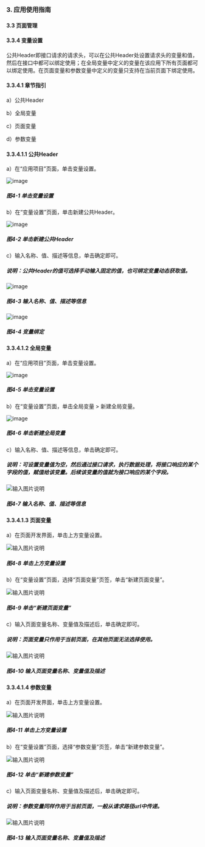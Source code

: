 ### 3. 应用使用指南

#### 3.3 页面管理

#### 3.3.4 变量设置

公共Header即接口请求的请求头，可以在公共Header处设置请求头的变量和值，然后在接口中都可以绑定使用；在全局变量中定义的变量在该应用下所有页面都可以绑定使用。在页面变量和参数变量中定义的变量只支持在当前页面下绑定使用。

#### 3.3.4.1 章节指引

a）公共Header

b）全局变量

c）页面变量

d）参数变量

#### 3.3.4.1.1 公共Header

a）在“应用项目”页面，单击变量设置。

![image](https://user-images.githubusercontent.com/79617492/216560898-dd51d9e8-190f-4fc6-9069-81fea1bf85cd.png)

##### 图4-1 单击变量设置

b）在“变量设置”页面，单击新建公共Header。

![image](https://user-images.githubusercontent.com/79617492/216560922-7fbd1d41-dba3-4171-b842-09a1e5f84590.png)

##### 图4-2 单击新建公共Header

c）输入名称、值、描述等信息，单击确定即可。

##### 说明：公共Header的值可选择手动输入固定的值，也可绑定变量动态获取值。

![image](https://user-images.githubusercontent.com/79617492/216560936-5a434faa-f5fc-4c3e-8bec-514fe7b8670e.png)

##### 图4-3 输入名称、值、描述等信息

![image](https://user-images.githubusercontent.com/79617492/216560957-a489a515-fb74-4c79-94a2-5320bfeae4be.png)

##### 图4-4 变量绑定

#### 3.3.4.1.2 全局变量

a）在“应用项目”页面，单击变量设置。

![image](https://user-images.githubusercontent.com/79617492/216560979-862b05be-c0b9-4700-a9aa-41e1884be2f4.png)

##### 图4-5 单击变量设置

b）在“变量设置”页面，单击全局变量 > 新建全局变量。

![image](https://user-images.githubusercontent.com/79617492/216561003-b7891e81-e77f-431f-8f89-af2c50735f58.png)

##### 图4-6 单击新建全局变量

c）输入名称、值、描述等信息，单击确定即可。

##### 说明：可设置变量值为空，然后通过接口请求，执行数据处理，将接口响应的某个字段的值，赋值给该变量。后续该变量的值就为接口响应的某个字段。

![输入图片说明](../../../../images/%20SoFlu%EF%BC%88%E5%89%8D%E7%AB%AF%EF%BC%89%E5%85%A8%E8%87%AA%E5%8A%A8%E5%BC%80%E5%8F%91%E5%B9%B3%E5%8F%B0%E6%95%99%E7%A8%8B/1.%20%E6%9C%80%E6%96%B0%E7%89%88%E6%9C%AC%20-%20%E6%9B%B4%E6%96%B0%E6%97%A5%E6%9C%9F%20-%202023.01.10/3.%20%E5%BA%94%E7%94%A8%E4%BD%BF%E7%94%A8%E6%8C%87%E5%8D%97/3.%20%E9%A1%B5%E9%9D%A2%E7%AE%A1%E7%90%86/4-7.png)

##### 图4-7 输入名称、值、描述等信息

#### 3.3.4.1.3 页面变量

a）在页面开发界面，单击上方变量设置。

![输入图片说明](../../../../images/%20SoFlu%EF%BC%88%E5%89%8D%E7%AB%AF%EF%BC%89%E5%85%A8%E8%87%AA%E5%8A%A8%E5%BC%80%E5%8F%91%E5%B9%B3%E5%8F%B0%E6%95%99%E7%A8%8B/1.%20%E6%9C%80%E6%96%B0%E7%89%88%E6%9C%AC%20-%20%E6%9B%B4%E6%96%B0%E6%97%A5%E6%9C%9F%20-%202023.01.10/3.%20%E5%BA%94%E7%94%A8%E4%BD%BF%E7%94%A8%E6%8C%87%E5%8D%97/3.%20%E9%A1%B5%E9%9D%A2%E7%AE%A1%E7%90%86/4-8.png)

##### 图4-8 单击上方变量设置

b）在“变量设置”页面，选择“页面变量”页签，单击“新建页面变量”。

![输入图片说明](../../../../images/%20SoFlu%EF%BC%88%E5%89%8D%E7%AB%AF%EF%BC%89%E5%85%A8%E8%87%AA%E5%8A%A8%E5%BC%80%E5%8F%91%E5%B9%B3%E5%8F%B0%E6%95%99%E7%A8%8B/1.%20%E6%9C%80%E6%96%B0%E7%89%88%E6%9C%AC%20-%20%E6%9B%B4%E6%96%B0%E6%97%A5%E6%9C%9F%20-%202023.01.10/3.%20%E5%BA%94%E7%94%A8%E4%BD%BF%E7%94%A8%E6%8C%87%E5%8D%97/3.%20%E9%A1%B5%E9%9D%A2%E7%AE%A1%E7%90%86/4-9.png)

##### 图4-9 单击“新建页面变量”

c）输入页面变量名称、变量值及描述后，单击确定即可。

##### 说明：页面变量只作用于当前页面，在其他页面无法选择使用。

![输入图片说明](../../../../images/%20SoFlu%EF%BC%88%E5%89%8D%E7%AB%AF%EF%BC%89%E5%85%A8%E8%87%AA%E5%8A%A8%E5%BC%80%E5%8F%91%E5%B9%B3%E5%8F%B0%E6%95%99%E7%A8%8B/1.%20%E6%9C%80%E6%96%B0%E7%89%88%E6%9C%AC%20-%20%E6%9B%B4%E6%96%B0%E6%97%A5%E6%9C%9F%20-%202023.01.10/3.%20%E5%BA%94%E7%94%A8%E4%BD%BF%E7%94%A8%E6%8C%87%E5%8D%97/3.%20%E9%A1%B5%E9%9D%A2%E7%AE%A1%E7%90%86/4-10.png)

##### 图4-10 输入页面变量名称、变量值及描述

#### 3.3.4.1.4 参数变量

a）在页面开发界面，单击上方变量设置。

![输入图片说明](../../../../images/%20SoFlu%EF%BC%88%E5%89%8D%E7%AB%AF%EF%BC%89%E5%85%A8%E8%87%AA%E5%8A%A8%E5%BC%80%E5%8F%91%E5%B9%B3%E5%8F%B0%E6%95%99%E7%A8%8B/1.%20%E6%9C%80%E6%96%B0%E7%89%88%E6%9C%AC%20-%20%E6%9B%B4%E6%96%B0%E6%97%A5%E6%9C%9F%20-%202023.01.10/3.%20%E5%BA%94%E7%94%A8%E4%BD%BF%E7%94%A8%E6%8C%87%E5%8D%97/3.%20%E9%A1%B5%E9%9D%A2%E7%AE%A1%E7%90%86/4-11.png)

##### 图4-11 单击上方变量设置

b）在“变量设置”页面，选择“参数变量”页签，单击“新建参数变量”。

![输入图片说明](../../../../images/%20SoFlu%EF%BC%88%E5%89%8D%E7%AB%AF%EF%BC%89%E5%85%A8%E8%87%AA%E5%8A%A8%E5%BC%80%E5%8F%91%E5%B9%B3%E5%8F%B0%E6%95%99%E7%A8%8B/1.%20%E6%9C%80%E6%96%B0%E7%89%88%E6%9C%AC%20-%20%E6%9B%B4%E6%96%B0%E6%97%A5%E6%9C%9F%20-%202023.01.10/3.%20%E5%BA%94%E7%94%A8%E4%BD%BF%E7%94%A8%E6%8C%87%E5%8D%97/3.%20%E9%A1%B5%E9%9D%A2%E7%AE%A1%E7%90%86/4-12.png)

##### 图4-12 单击“新建参数变量”

c）输入页面变量名称、变量值及描述后，单击确定即可。

##### 说明：参数变量同样作用于当前页面，一般从请求路径url中传递。

![输入图片说明](../../../../images/%20SoFlu%EF%BC%88%E5%89%8D%E7%AB%AF%EF%BC%89%E5%85%A8%E8%87%AA%E5%8A%A8%E5%BC%80%E5%8F%91%E5%B9%B3%E5%8F%B0%E6%95%99%E7%A8%8B/1.%20%E6%9C%80%E6%96%B0%E7%89%88%E6%9C%AC%20-%20%E6%9B%B4%E6%96%B0%E6%97%A5%E6%9C%9F%20-%202023.01.10/3.%20%E5%BA%94%E7%94%A8%E4%BD%BF%E7%94%A8%E6%8C%87%E5%8D%97/3.%20%E9%A1%B5%E9%9D%A2%E7%AE%A1%E7%90%86/4-13.png)

##### 图4-13 输入页面变量名称、变量值及描述
